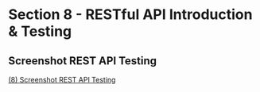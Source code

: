 # Section 8 - RESTful API Introduction & Testing
## Screenshot REST API Testing
[(8) Screenshot REST API Testing](https://drive.google.com/drive/folders/1iAdX-453ly4po-g6AQH6TIQhhDpjMoJA?usp=sharing)
